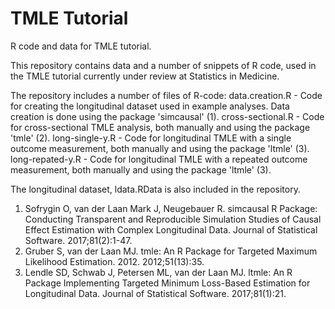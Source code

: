 # TMLE Tutorial
R code and data for TMLE tutorial.

This repository contains data and a number of snippets of R code, used in the TMLE tutorial currently under review at Statistics in Medicine.

The repository includes a number of files of R-code:
data.creation.R - Code for creating the longitudinal dataset used in example analyses. Data creation is done using the package 'simcausal' (1).
cross-sectional.R - Code for cross-sectional TMLE analysis, both manually and using the package 'tmle' (2).
long-single-y.R - Code for longitudinal TMLE with a single outcome measurement, both manually and using the package 'ltmle' (3).
long-repated-y.R - Code for longitudinal TMLE with a repeated outcome measurement, both manually and using the package 'ltmle' (3).

The longitudinal dataset, ldata.RData is also included in the repository.


1. Sofrygin O, van der Laan Mark J, Neugebauer R. simcausal R Package: Conducting Transparent and Reproducible Simulation Studies of Causal Effect Estimation with Complex Longitudinal Data. Journal of Statistical Software. 2017;81(2):1-47.
2. Gruber S, van der Laan MJ. tmle: An R Package for Targeted Maximum Likelihood Estimation. 2012. 2012;51(13):35.
3. Lendle SD, Schwab J, Petersen ML, van der Laan MJ. ltmle: An R Package Implementing Targeted Minimum Loss-Based Estimation for Longitudinal Data. Journal of Statistical Software. 2017;81(1):21.
